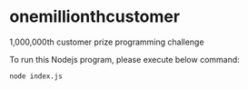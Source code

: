# onemillionthcustomer
1,000,000th customer prize programming challenge

To run this Nodejs program, please execute below command:

```
node index.js
```

